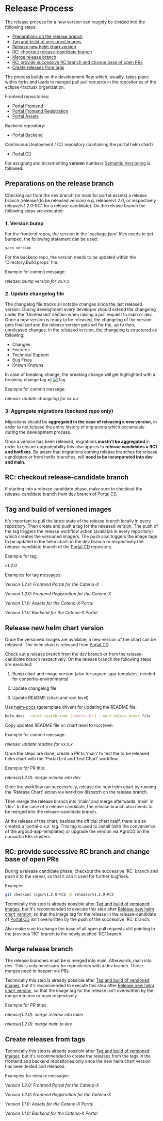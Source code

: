 # Release Process

The release process for a new version can roughly be divided into the following steps:

- [Preparations on the release branch](#preparations-on-the-release-branch)
- [Tag and build of versioned images](#tag-and-build-of-versioned-images)
- [Release new helm chart version](#release-new-helm-chart-version)
- [RC: checkout release-candidate branch](#rc-checkout-release-candidate-branch)
- [Merge release branch](#merge-release-branch)
- [RC: provide successive RC branch and change base of open PRs](#rc-provide-successive-rc-branch-and-change-base-of-open-prs)
- [Create releases from tags](#create-releases-from-tags)

The process builds on the development flow which, usually, takes place within forks and leads to merged pull pull requests in the repositories of the eclipse-tractusx organization.

Frontend repositories:

- [Portal Frontend](https://github.com/eclipse-tractusx/portal-frontend)
- [Portal Frontend Registration](https://github.com/eclipse-tractusx/portal-frontend-registration)
- [Portal Assets](https://github.com/eclipse-tractusx/portal-assets)

Backend repository:

- [Portal Backend](https://github.com/eclipse-tractusx/portal-backend)

Continuous Deployment / CD repository (containing the portal helm chart)

- [Portal CD](https://github.com/eclipse-tractusx/portal-cd)

For assigning and incrementing **version** numbers [Semantic Versioning](https://semver.org) is followed.

## Preparations on the release branch

Checking out from the dev branch (or main for portal-assets) a release branch (release/{to be released version} e.g. release/v1.2.0, or respectively release/v1.2.0-RC1 for a release candidate).
On the release branch the following steps are executed:

### 1. Version bump

For the frontend repos, the version in the 'package.json' files needs to get bumped, the following statement can be used:

```bash
yarn version
```

For the backend repo, the version needs to be updated within the 'Directory.Build.props' file.

Example for commit message:

_release: bump version for vx.x.x_

### 2. Update changelog file

The changelog file tracks all notable changes since the last released version.
During development every developer should extend the changelog under the 'Unreleased' section when raising a pull request to main or dev.
Once a new version is ready to be released, the changelog of the version gets finalized and the release version gets set for the, up to then, unreleased changes.
In the released version, the changelog is structured as following:

- Changes
- Features
- Technical Support
- Bug Fixes
- Known Knowns

In case of breaking change, the breaking change will get highlighted with a breaking change tag =) ![Tag](https://img.shields.io/static/v1?label=&message=BreakingChange&color=yellow&style=flat)

Example for commit message:

_release: update changelog for vx.x.x_

### 3. Aggregate migrations (backend repo only)

Migrations should be **aggregated in the case of releasing a new version**, in order to not release the entire history of migrations which accumulate during the development process.

Once a version has been released, migrations **mustn't be aggregated** in order to ensure upgradeability this also applies to **release candidates > RC1 and hotfixes**.
Be aware that migrations coming release branches for release candidates or from hotfix branches, will **need to be incorporated into dev and main**.

## RC: checkout release-candidate branch

If starting into a release candidate phase, make sure to checkout the release-candidate branch from dev branch of [Portal CD](https://github.com/eclipse-tractusx/portal-cd).

## Tag and build of versioned images

It's important to pull the latest state of the release branch locally in every repository.
Then create and push a tag for the released version.
The push of the tag triggers the release workflow action (available in every repository) which creates the versioned image/s.
The push also triggers the image tags to be updated in the helm chart: in the dev branch or respectively the release-candidate branch of the [Portal CD](https://github.com/eclipse-tractusx/portal-cd) repository.

Example for tag:

_v1.2.0_

Examples for tag messages:

_Version 1.2.0: Frontend Portal for the Catena-X_

_Version 1.2.0: Frontend Registration for the Catena-X_

_Version 1.1.0: Assets for the Catena-X Portal_

_Version 1.1.0: Backend for the Catena-X Portal_

## Release new helm chart version

Once the versioned images are available, a new version of the chart can be released.
The helm chart is released from [Portal CD](https://github.com/eclipse-tractusx/portal-cd).

Check out a release branch from the dev branch or from the release-candidate branch respectively.
On the release branch the following steps are executed:

1. Bump chart and image version (also for argocd-app-templates, needed for consortia-environments)

2. Update changelog file

3. Update README (chart and root level)

Use [helm-docs](https://github.com/norwoodj/helm-docs) (gotemplate driven) for updating the README file.

```bash
helm-docs --chart-search-root [charts-dir] --sort-values-order file
```

Copy updated README file on chart level to root level.

Example for commit message:

_release: update readme for vx.x.x_

Once the steps are done, create a PR to 'main' to test the to be released helm chart with the 'Portal Lint and Test Chart' workflow.

Example for PR title:

_release(1.2.0): merge release into dev_

Once the workflow ran successfully, release the new helm chart by running the 'Release Chart' action via workflow dispatch on the release branch.

Then merge the release branch into 'main' and merge afterwards 'main' in 'dev'. In the case of a release candidate, the release branch also needs to be merged into the release-candidate branch.

At the release of the chart, besides the official chart itself, there is also created a 'portal-x.x.x' tag.
This tag is used to install (with the convenience of the argocd-app-templates) or upgrade the version via AgroCD on the consortia K8s clusters.

## RC: provide successive RC branch and change base of open PRs

During a release candidate phase, checkout the successive 'RC' branch and push it to the server, so that it can it used for further bugfixes.

Example:

```bash
git checkout tags/v1.2.0-RC2 -b release/v1.2.0-RC3
```

Technically this step is already possible after [Tag and build of versioned images](#tag-and-build-of-versioned-images), but it's recommended to execute this step after [Release new helm chart version](#release-new-helm-chart-version), so that the image tag for the release in the release-candidate of [Portal CD](https://github.com/eclipse-tractusx/portal-cd) isn't overwritten by the push of the successive 'RC' branch.

Also make sure to change the base of all open pull requests still pointing to the previous 'RC' branch to the newly pushed 'RC' branch.

## Merge release branch

The release branches must be is merged into main.
Afterwards, main into dev. This is only necessary for repositories with a dev branch.
Those merges need to happen via PRs.

Technically this step is already possible after [Tag and build of versioned images](#tag-and-build-of-versioned-images), but it's recommended to execute this step after [Release new helm chart version](#release-new-helm-chart-version), so that the image tag for the release isn't overwritten by the merge into dev or main respectively.

Example for PR titles:

_release(1.2.0): merge release into main_

_release(1.2.0): merge main to dev_

## Create releases from tags

Technically this step is already possible after [Tag and build of versioned images](#tag-and-build-of-versioned-images), but it's recommended to create the releases from the tags in the frontend and backend repositories only once the new helm chart version has been tested and released.

Examples for release messages:

_Version 1.2.0: Frontend Portal for the Catena-X_

_Version 1.2.0: Frontend Registration for the Catena-X_

_Version 1.1.0: Assets for the Catena-X Portal_

_Version 1.1.0: Backend for the Catena-X Portal_
